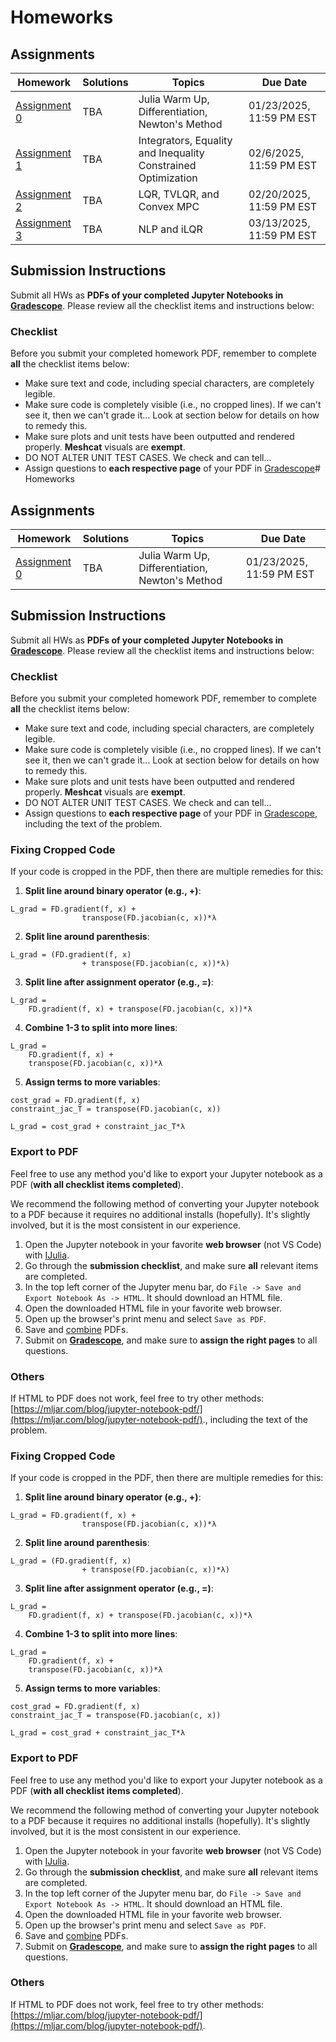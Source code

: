 # Homeworks

## Assignments

| Homework                                                              | Solutions | Topics                                                | Due Date                  |
| -----------                                                           | --------- | ------                                                | --------                  |
| [Assignment 0](https://github.com/Optimal-Control-16-745/HW0_S25)     | TBA       | Julia Warm Up, Differentiation, Newton's Method       | 01/23/2025, 11:59 PM EST  |
| [Assignment 1](https://github.com/Optimal-Control-16-745/HW1_S25)     | TBA       | Integrators, Equality and Inequality Constrained Optimization    | 02/6/2025, 11:59 PM EST  |
| [Assignment 2](https://github.com/Optimal-Control-16-745/HW2_S25)     | TBA       | LQR, TVLQR, and Convex MPC    | 02/20/2025, 11:59 PM EST  |
| [Assignment 3](https://github.com/Optimal-Control-16-745/HW3_S25)     | TBA       | NLP and iLQR   | 03/13/2025, 11:59 PM EST  |

## Submission Instructions

Submit all HWs as **PDFs of your completed Jupyter Notebooks in [Gradescope](https://www.gradescope.com/courses/952874)**. Please review all the checklist items and instructions below:

### Checklist

Before you submit your completed homework PDF, remember to complete **all** the checklist items below:

- Make sure text and code, including special characters, are completely legible.
- Make sure code is completely visible (i.e., no cropped lines). If we can't see it, then we can't grade it... Look at section below for details on how to remedy this.
- Make sure plots and unit tests have been outputted and rendered properly. **Meshcat** visuals are **exempt**.
- DO NOT ALTER UNIT TEST CASES. We check and can tell...
- Assign questions to **each respective page** of your PDF in [Gradescope](https://www.gradescope.com/courses/952874)# Homeworks

## Assignments

| Homework                                                              | Solutions | Topics                                                | Due Date                  |
| -----------                                                           | --------- | ------                                                | --------                  |
| [Assignment 0](https://github.com/Optimal-Control-16-745/HW0_S25)     | TBA       | Julia Warm Up, Differentiation, Newton's Method       | 01/23/2025, 11:59 PM EST  |

## Submission Instructions

Submit all HWs as **PDFs of your completed Jupyter Notebooks in [Gradescope](https://www.gradescope.com/courses/952874)**. Please review all the checklist items and instructions below:

### Checklist

Before you submit your completed homework PDF, remember to complete **all** the checklist items below:

- Make sure text and code, including special characters, are completely legible.
- Make sure code is completely visible (i.e., no cropped lines). If we can't see it, then we can't grade it... Look at section below for details on how to remedy this.
- Make sure plots and unit tests have been outputted and rendered properly. **Meshcat** visuals are **exempt**.
- DO NOT ALTER UNIT TEST CASES. We check and can tell...
- Assign questions to **each respective page** of your PDF in [Gradescope](https://www.gradescope.com/courses/952874), including the text of the problem.

### Fixing Cropped Code

If your code is cropped in the PDF, then there are multiple remedies for this:

1. **Split line around binary operator (e.g., +)**:
```
L_grad = FD.gradient(f, x) +
                transpose(FD.jacobian(c, x))*λ
```
2. **Split line around parenthesis**:
```
L_grad = (FD.gradient(f, x)
                + transpose(FD.jacobian(c, x))*λ)
```
3. **Split line after assignment operator (e.g., =)**:
```
L_grad = 
    FD.gradient(f, x) + transpose(FD.jacobian(c, x))*λ
```
4. **Combine 1-3 to split into more lines**:
```
L_grad = 
    FD.gradient(f, x) +
    transpose(FD.jacobian(c, x))*λ
```

5. **Assign terms to more variables**:
```
cost_grad = FD.gradient(f, x)
constraint_jac_T = transpose(FD.jacobian(c, x))

L_grad = cost_grad + constraint_jac_T*λ
```

### Export to PDF

Feel free to use any method you'd like to export your Jupyter notebook as a PDF (**with all checklist items completed**). 

We recommend the following method of converting your Jupyter notebook to a PDF because it requires no additional installs (hopefully). It's slightly involved, but it is the most consistent in our experience.

1. Open the Jupyter notebook in your favorite **web browser** (not VS Code) with [IJulia](https://github.com/JuliaLang/IJulia.jl).
2. Go through the **submission checklist**, and make sure **all** relevant items are completed.
3. In the top left corner of the Jupyter menu bar, do `File -> Save and Export Notebook As -> HTML`. It should download an HTML file.
4. Open the downloaded HTML file in your favorite web browser.
5. Open up the browser's print menu and select `Save as PDF`.
6. Save and [combine](https://www.adobe.com/acrobat/online/merge-pdf.html) PDFs. 
7. Submit on **[Gradescope](https://www.gradescope.com/courses/952874)**, and make sure to **assign the right pages** to all questions.

### Others

If HTML to PDF does not work, feel free to try other methods: [https://mljar.com/blog/jupyter-notebook-pdf/](https://mljar.com/blog/jupyter-notebook-pdf/)., including the text of the problem.

### Fixing Cropped Code

If your code is cropped in the PDF, then there are multiple remedies for this:

1. **Split line around binary operator (e.g., +)**:
```
L_grad = FD.gradient(f, x) +
                transpose(FD.jacobian(c, x))*λ
```
2. **Split line around parenthesis**:
```
L_grad = (FD.gradient(f, x)
                + transpose(FD.jacobian(c, x))*λ)
```
3. **Split line after assignment operator (e.g., =)**:
```
L_grad = 
    FD.gradient(f, x) + transpose(FD.jacobian(c, x))*λ
```
4. **Combine 1-3 to split into more lines**:
```
L_grad = 
    FD.gradient(f, x) +
    transpose(FD.jacobian(c, x))*λ
```

5. **Assign terms to more variables**:
```
cost_grad = FD.gradient(f, x)
constraint_jac_T = transpose(FD.jacobian(c, x))

L_grad = cost_grad + constraint_jac_T*λ
```

### Export to PDF

Feel free to use any method you'd like to export your Jupyter notebook as a PDF (**with all checklist items completed**). 

We recommend the following method of converting your Jupyter notebook to a PDF because it requires no additional installs (hopefully). It's slightly involved, but it is the most consistent in our experience.

1. Open the Jupyter notebook in your favorite **web browser** (not VS Code) with [IJulia](https://github.com/JuliaLang/IJulia.jl).
2. Go through the **submission checklist**, and make sure **all** relevant items are completed.
3. In the top left corner of the Jupyter menu bar, do `File -> Save and Export Notebook As -> HTML`. It should download an HTML file.
4. Open the downloaded HTML file in your favorite web browser.
5. Open up the browser's print menu and select `Save as PDF`.
6. Save and [combine](https://www.adobe.com/acrobat/online/merge-pdf.html) PDFs. 
7. Submit on **[Gradescope](https://www.gradescope.com/courses/952874)**, and make sure to **assign the right pages** to all questions.

### Others

If HTML to PDF does not work, feel free to try other methods: [https://mljar.com/blog/jupyter-notebook-pdf/](https://mljar.com/blog/jupyter-notebook-pdf/).